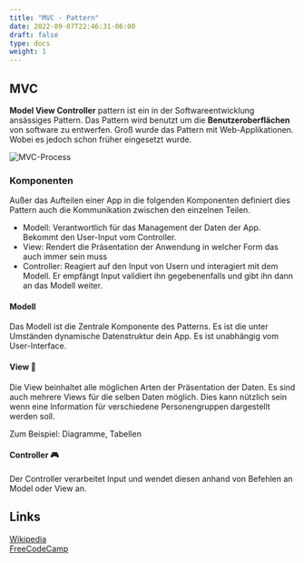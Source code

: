 ```yaml
---
title: "MVC - Pattern"
date: 2022-09-07T22:46:31-06:00
draft: false
type: docs
weight: 1
---
```


## MVC

**Model View Controller** pattern ist ein in der Softwareentwicklung ansässiges Pattern. Das Pattern wird benutzt um die **Benutzeroberflächen** von software zu entwerfen. Groß wurde das Pattern mit Web-Applikationen. Wobei es jedoch schon früher eingesetzt wurde.

![MVC-Process](/Assets/AbschlussprüfungTeil2AE/GA2/MVC-Process.svg)

### Komponenten

Außer das Aufteilen einer App in die folgenden Komponenten definiert dies Pattern auch die Kommunikation zwischen den einzelnen Teilen.

- Modell: Verantwortlich für das Management der Daten der App. Bekommt den User-Input vom Controller.
- View: Rendert die Präsentation der Anwendung in welcher Form das auch immer sein muss
- Controller: Reagiert auf den Input von Usern und interagiert mit dem Modell. Er empfängt Input validiert ihn gegebenenfalls und gibt ihn dann an das Modell weiter.

#### Modell

Das Modell ist die Zentrale Komponente des Patterns. Es ist die unter Umständen dynamische Datenstruktur dein App. Es ist unabhängig vom User-Interface.

#### View 🌄

Die View beinhaltet alle möglichen Arten der Präsentation der Daten. Es sind auch mehrere Views für die selben Daten möglich. Dies kann nützlich sein wenn eine Information für verschiedene Personengruppen dargestellt werden soll.  
  
Zum Beispiel: Diagramme, Tabellen

#### Controller 🎮

Der Controller verarbeitet Input und wendet diesen anhand von Befehlen an Model oder View an.

## Links

[Wikipedia](https://en.wikipedia.org/wiki/Model%E2%80%93view%E2%80%93controller)  
[FreeCodeCamp](https://www.freecodecamp.org/news/the-model-view-controller-pattern-mvc-architecture-and-frameworks-explained/)  
